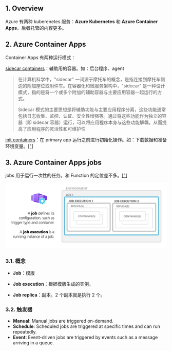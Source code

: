 ## 1. Overview

Azure 有两种 kuberenetes 服务：**Azure Kubernetes** 和 **Azure Container Apps**。后者托管的内容更多。

## 2. Azure Container Apps

Container Apps 有两种运行模式：

[sidecar containers](https://learn.microsoft.com/en-us/azure/container-apps/containers#sidecar-containers)：辅助用的容器。如：后台程序、agent

> 在计算机科学中，"sidecar" 一词源于摩托车的概念，是指连接到摩托车侧边的附加座位或附件车。在容器化和微服务架构中，"sidecar" 是一种设计模式，指的是将一个或多个附加的辅助容器与主要应用容器一起运行的方式。
>
> Sidecar 模式的主要思想是将辅助功能与主要应用程序分离，这些功能通常包括日志收集、监控、认证、安全性增强等。通过将这些功能作为独立的容器（即 sidecar 容器）运行，可以将应用程序本身与这些功能解耦，从而提高了应用程序的灵活性和可维护性

[init containers](https://learn.microsoft.com/en-us/azure/container-apps/containers#init-containers)：在 primary app 运行之前进行初始化操作。如：下载数据和准备环境变量。[["]](https://learn.microsoft.com/en-us/azure/container-apps/containers)

## 3. Azure Container Apps jobs

jobs 用于运行一次性的任务。和 Function 的定位差不多。[["]](https://learn.microsoft.com/en-us/azure/container-apps/jobs?tabs=azure-cli)

![Azure Container Apps jobs overview.](https://raw.githubusercontent.com/caliburn1994/caliburn1994.github.io/dev/images/20240514221353.png)

### 3.1. 概念

- **Job**：模版

- **Job execution**：根据模版生成的实例。

- **Job replica**：副本。2 个副本就是执行 2 个。

### 3.2. 触发器

- **Manual**: Manual jobs are triggered on-demand.
- **Schedule**: Scheduled jobs are triggered at specific times and can run repeatedly.
- **Event**: Event-driven jobs are triggered by events such as a message arriving in a queue.

